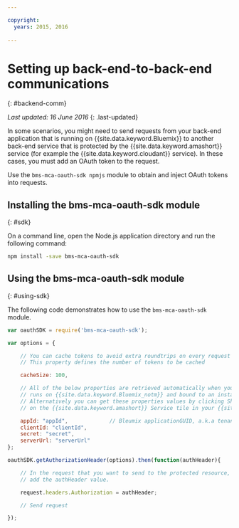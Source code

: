 ```yaml
---

copyright:
  years: 2015, 2016
  
---
```


# Setting up back-end-to-back-end communications
{: #backend-comm}

*Last updated: 16 June 2016*
{: .last-updated}

In some scenarios, you might need to send requests from your back-end application that is running on {{site.data.keyword.Bluemix}} to another back-end service that is protected by the {{site.data.keyword.amashort}} service (for example the {{site.data.keyword.cloudant}} service). In these cases, you must add an OAuth token to the request.

Use the `bms-mca-oauth-sdk npmjs` module to obtain and inject OAuth tokens into requests.

## Installing the bms-mca-oauth-sdk module
{: #sdk}

On a command line, open the Node.js application directory and run the following command:

```Bash
npm install -save bms-mca-oauth-sdk
```

## Using the bms-mca-oauth-sdk module
{: #using-sdk}

The following code demonstrates how to use the `bms-mca-oauth-sdk` module.


``` JavaScript
var oauthSDK = require('bms-mca-oauth-sdk');

var options = {

	// You can cache tokens to avoid extra roundtrips on every request
	// This property defines the number of tokens to be cached

	cacheSize: 100,

	// All of the below properties are retrieved automatically when your Node.js
	// runs on {{site.data.keyword.Bluemix_notm}} and bound to an instance of {{site.data.keyword.amashort}} Service.
	// Alternatively you can get these properties values by clicking Show Credentials
	// on the {{site.data.keyword.amashort}} Service tile in your {{site.data.keyword.Bluemix_notm}} application dashboard

	appId: "appId",				// Bleumix applicationGUID, a.k.a tenantId
	clientId: "clientId",			
	secret: "secret",
	serverUrl: "serverUrl"
};

oauthSDK.getAuthorizationHeader(options).then(function(authHeader){

	// In the request that you want to send to the protected resource, 
	// add the authHeader value.

	request.headers.Authorization = authHeader;

	// Send request

});

```
